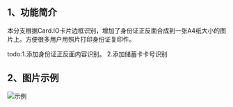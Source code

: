 
## 1、功能简介
本分支根据Card.IO卡片边框识别，增加了身份证正反面合成到一张A4纸大小的图片上。方便很多用户用照片打印身份证复印件。

todo:1.添加身份证正反面内容识别。
     2.添加储蓄卡卡号识别
     
## 2、图片示例
![示例](https://github.com/wightDom/IDCard-card.io/blob/master/IMG_2768.PNG)
